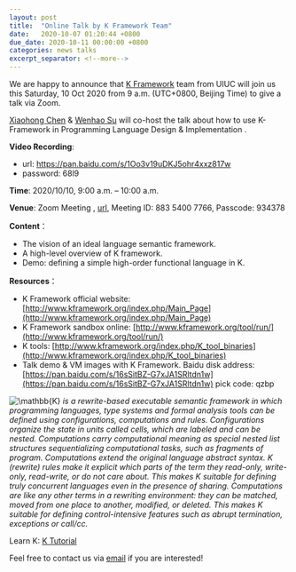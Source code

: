 ```yaml
---
layout: post
title:  "Online Talk by K Framework Team"
date:   2020-10-07 01:20:44 +0800
due_date: 2020-10-11 00:00:00 +0800
categories: news talks
excerpt_separator: <!--more-->
---
```


We are happy to announce that [K Framework](http://www.kframework.org/index.php/Main_Page) team from UIUC will join us this Saturday, 10 Oct 2020 from 9 a.m. (UTC+0800, Beijing Time) to give a talk via Zoom.

<!--more-->

[Xiaohong Chen](http://fsl.cs.illinois.edu/index.php/Xiaohong_Chen?action=render) & [Wenhao Su](https://wenhaosu.github.io/) will co-host the talk about how to use K-Framework in Programming Language Design & Implementation .

**Video Recording**:

- url: https://pan.baidu.com/s/1Oo3v19uDKJ5ohr4xxz817w
- password: 68l9

**Time**: 2020/10/10, 9:00 a.m. – 10:00 a.m.

**Venue**: Zoom Meeting , [url](https://us02web.zoom.us/j/88354007766?pwd=M1ZSeWZQVW9lbDQrQjQvYTVnQ3N1UT09
), Meeting ID: 883 5400 7766, Passcode: 934378

**Content**：

- The vision of an ideal language semantic framework.
- A high-level overview of K framework.
- Demo: defining a simple high-order functional language in K.

**Resources**：

- K Framework official website: [http://www.kframework.org/index.php/Main_Page](http://www.kframework.org/index.php/Main_Page)
- K Framework sandbox online: [http://www.kframework.org/tool/run/](http://www.kframework.org/tool/run/)
- K tools: [http://www.kframework.org/index.php/K_tool_binaries](http://www.kframework.org/index.php/K_tool_binaries)
- Talk demo & VM images with K Framework. Baidu disk address: [https://pan.baidu.com/s/16sSitBZ-G7xJA1SRltdn1w](https://pan.baidu.com/s/16sSitBZ-G7xJA1SRltdn1w) pick code: qzbp

![\mathbb{K}](http://www.kframework.org/images/math/a/f/9/af9d16e96813d92066e49bf89f7b143e.png) *is a rewrite-based executable semantic framework in which programming languages, type systems and formal analysis tools can be defined using configurations, computations and rules. Configurations organize the state in units called cells, which are labeled and can be nested. Computations carry computational meaning as special nested list structures sequentializing computational tasks, such as fragments of program. Computations extend the original language abstract syntax. K (rewrite) rules make it explicit which parts of the term they read-only, write-only, read-write, or do not care about. This makes K suitable for defining truly concurrent languages even in the presence of sharing. Computations are like any other terms in a rewriting environment: they can be matched, moved from one place to another, modified, or deleted. This makes K suitable for defining control-intensive features such as abrupt termination, exceptions or call/cc.*

Learn K: [K Tutorial](http://www.kframework.org/index.php/K_Tutorial)

Feel free to contact us via [email](mailto:joey.teng.dev@gmail.com) if you are interested!
